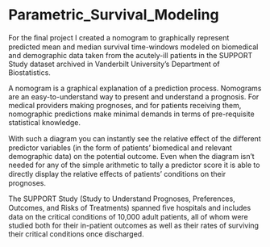 # Parametric_Survival_Modeling
For the ﬁnal project I created a nomogram to graphically represent predicted mean and median survival time-windows modeled on biomedical and demographic data taken from the acutely-ill patients in the SUPPORT Study dataset archived in Vanderbilt University’s Department of Biostatistics.

A nomogram is a graphical explanation of a prediction process. Nomograms are an easy-to-understand way to present and understand a prognosis. For medical providers making prognoses, and for patients receiving them, nomographic predictions make minimal demands in terms of pre-requisite statistical knowledge.

With such a diagram you can instantly see the relative eﬀect of the diﬀerent predictor variables (in the form of patients’ biomedical and relevant demographic data) on the potential outcome. Even when the diagram isn’t needed for any of the simple arithmetic to tally a predictor score it is able to directly display the relative eﬀects of patients’ conditions on their prognoses.

The SUPPORT Study (Study to Understand Prognoses, Preferences, Outcomes, and Risks of Treatments) spanned ﬁve hospitals and includes data on the critical conditions of 10,000 adult patients, all of whom were studied both for their in-patient outcomes as well as their rates of surviving their critical conditions once discharged.
